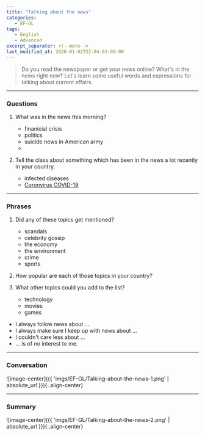 ```yaml
---
title: "Talking about the news"
categories:
   - EF-GL
tags:
   - English
   - Advanced
excerpt_separator: <!--more-->
last_modified_at: 2020-01-02T22:04:03-08:00
---
```

> Do you read the newspaper or get your news online? What's in the news right now? Let's learn some useful words and expressions for talking about current affairs.
<!--more-->

----------------------
### Questions
1. What was in the news this morning?
   - finanicial crisis
   - politics
   - suicide news in American army
   - 

2. Tell the class about something which has been in the news a lot recently in your country.
   - infected diseases
   - [Coronvirus COVID-19](https://news.google.com/covid19/map?hl=en-US&mid=/m/02j71&gl=US&ceid=US:en)

---------------------- 
### Phrases
1. Did any of these topics get mentioned? 
   - scandals
   - celebrity gossip
   - the economy
   - the environment
   - crime
   - sports

2. How popular are each of those topics in your country?

3. What other topics could you add to the list?
   - technology
   - movies
   - games

- I always follow news about ...
- I always make sure I keep up with news about ...
- I couldn't care less about ...
- ... is of no interest to me.

----------------------
### Conversation
![image-center]({{ 'imgs/EF-GL/Talking-about-the-news-1.png' | absolute_url }}){:.align-center}

----------------------
### Summary
![image-center]({{ 'imgs/EF-GL/Talking-about-the-news-2.png' | absolute_url }}){:.align-center}



